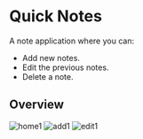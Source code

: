 # Quick Notes

A note application where you can:
- Add new notes.
- Edit the previous notes.
- Delete a note.

## Overview

![home1](https://github.com/Mehedihasan1998/hive_notes_app/assets/56060082/1dcfd96a-c089-4c37-a0ac-d72360f2cb88) 
![add1](https://github.com/Mehedihasan1998/hive_notes_app/assets/56060082/355bfd9f-28ac-4030-8ce9-8730b753accd)
![edit1](https://github.com/Mehedihasan1998/hive_notes_app/assets/56060082/1618e71c-9252-4c0d-a18e-2a7ee0b07400)
